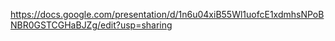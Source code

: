 https://docs.google.com/presentation/d/1n6u04xiB55Wl1uofcE1xdmhsNPoBNBR0GSTCGHaBJZg/edit?usp=sharing
